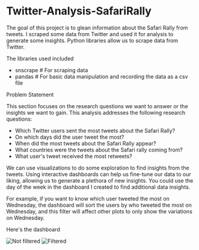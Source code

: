 # Twitter-Analysis-SafariRally
<p> The goal of this project is to glean information about the Safari Rally from tweets. I scraped some data from Twitter and used it for analysis to generate some insights. Python libraries allow us to scrape data from Twitter.
</p>
<p> The libraries used included </p>
<ul>
<li>snscrape # For scraping data
<li>pandas # For basic data manipulation and recording the data as a csv file
</ul>
<p>Problem Statement </p>
<p> This section focuses on the research questions we want to answer or the insights we want to gain. This analysis addresses the following research questions:</p>
<ul>
<li>Which Twitter users sent the most tweets about the Safari Rally?
<li> On which days did the user tweet the most?
<li> When did the most tweets about the Safari Rally appear?
<li> What countries were the tweets about the Safari rally coming from?
<li> What user's tweet received the most retweets?
</ul>
<p> We can use visualizations to do some exploration to find insights from the tweets. Using interactive dashboards can help us fine-tune our data to our liking, allowing us to generate a plethora of new insights. You could use the day of the week in the dashboard I created to find additional data insights.</p>
<p> For example, if you want to know which user tweeted the most on Wednesday, the dashboard will sort the users by who tweeted the most on Wednesday, and this filter will affect other plots to only show the variations on Wednesday.</p>
<p> Here's the dashboard </p>
<img src = "https://github.com/MosesChoka/Twitter-Analysis-SafariRally/safari-img1" alt = "Not filtered">
<img src = "https://github.com/MosesChoka/Twitter-Analysis-SafariRally/safari-img2" alt = "Filtered">
